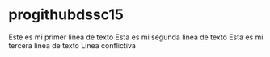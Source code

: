 # progithubdssc15
Este es mi primer linea de texto
Esta es mi segunda linea de texto
Esta es mi tercera linea de texto
Linea conflictiva